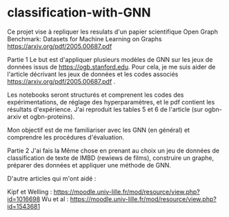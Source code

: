# classification-with-GNN

Ce projet vise à repliquer les resulats d'un papier scientifique Open Graph Benchmark:
Datasets for Machine Learning on Graphs https://arxiv.org/pdf/2005.00687.pdf

Partie 1
Le but est d'appliquer plusieurs modèles de GNN sur les jeux de données issus de https://ogb.stanford.edu. 
Pour cela, je me suis aider de l'article décrivant les jeux de données et les codes associés https://arxiv.org/pdf/2005.00687.pdf .

Les notebooks seront structurés et comprenent les codes des expérimentations, de réglage des hyperparamètres, et le pdf contient les résultats d'expérience. J'ai reproduit les tables 5 et 6 de l'article (sur ogbn-arxiv et ogbn-proteins).

Mon objectif est de me familiariser avec les GNN (en général) et comprendre les procédures d'évaluation.

Partie 2
J'ai fais la Même chose en prenant au choix un jeu de données de classification de texte de IMBD (rewiews de films), construire un graphe, préparer des données et appliquer une méthode de GNN.

D'autre articles qui m'ont aidé :

Kipf et Welling : https://moodle.univ-lille.fr/mod/resource/view.php?id=1016698
Wu et al : https://moodle.univ-lille.fr/mod/resource/view.php?id=1543681
